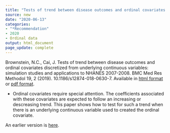 ```yaml
---
title: "Tests of trend between disease outcomes and ordinal covariates discretized from underlying continuous variables"
source: new
date: "2020-06-13"
categories:
- "*Recommendation"
- 2020
- Ordinal data
output: html_document
page_update: complete
---
```


Brownstein, N.C., Cai, J. Tests of trend between disease outcomes and ordinal covariates discretized from underlying continuous variables: simulation studies and applications to NHANES 2007-2008. BMC Med Res Methodol 19, 2 (2019). 10.1186/s12874-018-0630-7. Available in [html format](https://link.springer.com/article/10.1186/s12874-018-0630-7) or [pdf format](https://link.springer.com/content/pdf/10.1186/s12874-018-0630-7.pdf). 

+ Ordinal covariates require special attention. The coefficients associated with these covariates are expected to follow an increasing or descreasing trend. This paper shows how to test for such a trend when there is an underlying continuous variable used to created the ordinal covariate.

<!---More--->

An earlier version is [here][sim2].
 
[sim2]: http://new.pmean.com/ordinal-covariates/
